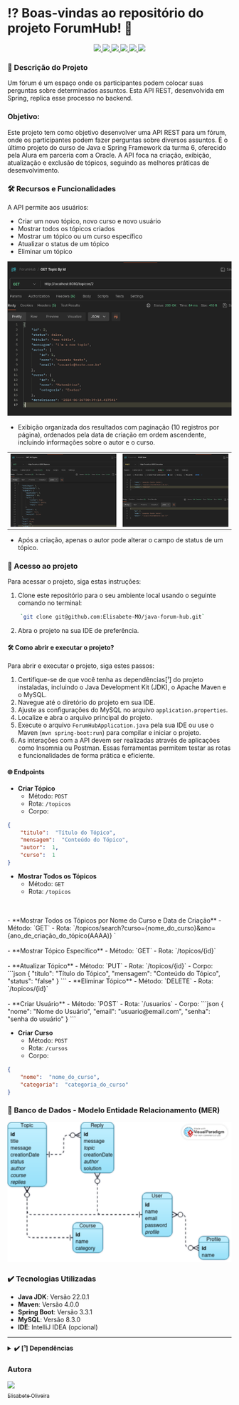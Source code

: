 
# ⁉️ Boas-vindas ao repositório do projeto ForumHub! 💬
<p align="center">
     <a alt="Java" href="https://java.com" target="_blank">
        <img src="https://img.shields.io/badge/Java-v22.0.1-ED8B00.svg" />
    </a>
    <a alt="Spring Boot" href="https://spring.io/" target="_blank">
        <img src="https://img.shields.io/badge/Spring Boot-v3.3.1-6DB33F.svg" />
    </a>
     <a alt="Maven" href="https://maven.apache.org/index.html" target="_blank">
        <img src="https://img.shields.io/badge/Maven-v4.0.0-CD2335.svg" />
    </a>
    <a alt="MySQL" href="https://www.mysql.com/" target="_blank">
        <img src="https://img.shields.io/badge/MySQL-v8.3.0-00758f.svg" />
    </a>
        <a alt="Lombok" href="https://projectlombok.org/" target="_blank">
        <img src="https://img.shields.io/badge/Lombok-v1.18.32-FF0035.svg" />
    </a>
     <a alt="IntelliJ IDEA" href="https://www.jetbrains.com/idea/" target="_blank">
        <img src="https://img.shields.io/badge/IntelliJ IDEA-v1.18.32-087CFA.svg" />
    </a>
</p>

[//]: # (<p align="center">)
[//]: # (    <img src="./imgs/badge literalura.png" width="200px" alt="Badge de )
[//]: # (Conquista">)
[//]: # (</p>)

### 📖 Descrição do Projeto

Um fórum é um espaço onde os participantes podem colocar suas perguntas sobre determinados assuntos. Esta API REST, desenvolvida em Spring, replica esse processo no backend.

### Objetivo:

Este projeto tem como objetivo desenvolver uma API REST para um fórum, onde os participantes podem fazer perguntas sobre diversos assuntos. É o último projeto do curso de Java e Spring Framework da turma 6, oferecido pela Alura em parceria com a Oracle. A API foca na criação, exibição, atualização e exclusão de tópicos, seguindo as melhores práticas de desenvolvimento.

### 🛠️ Recursos e Funcionalidades

A API permite aos usuários:

-   Criar um novo tópico, novo curso e novo usuário
-   Mostrar todos os tópicos criados
-   Mostrar um tópico ou um curso específico
-   Atualizar o status de um tópico
-   Eliminar um tópico

<p align="center"><img src="./imgs/Captura de tela de 2024-06-28 21-28-45.png" alt="Detalhamento de tópico"></p>

* Exibição organizada dos resultados com paginação (10 registros por página), ordenados pela data de criação em ordem ascendente, incluindo informações sobre o autor e o curso.

<table align="center">
  <tr>
    <td>
      <img src="./imgs/Captura de tela de 2024-06-28 21-27-11.png" 
width="350px" alt="Lista de todos os tópicos">
    </td>
    <td>
      <img src="./imgs/Captura de tela de 2024-06-28 21-25-45.png" 
width="350px" alt="Criação de Usuário">
    </td>
  </tr>
</table>

* Após a criação, apenas o autor pode alterar o campo de status de um tópico.


### 📁 Acesso ao projeto

Para acessar o projeto, siga estas instruções:

1.  Clone este repositório para o seu ambiente local usando o seguinte comando no terminal:
```bash    
    `git clone git@github.com:Elisabete-MO/java-forum-hub.git` 
```
2.  Abra o projeto na sua IDE de preferência.
    <br>

#### 🛠️ Como abrir e executar o projeto?

Para abrir e executar o projeto, siga estes passos:

1.  Certifique-se de que você tenha as dependências[¹] do projeto instaladas,  incluindo o Java Development Kit (JDK), o Apache Maven e o MySQL.
2.  Navegue até o diretório do projeto em sua IDE.
3.  Ajuste as configurações do MySQL no arquivo `application.properties`.
4.  Localize e abra o arquivo principal do projeto.
5.  Execute o arquivo `ForumHubApplication.java` pela sua IDE ou use o Maven (`mvn spring-boot:run`) para compilar e iniciar o projeto.
6.  As interações com a API devem ser realizadas através de aplicações como Insomnia ou Postman. Essas ferramentas permitem testar as rotas e funcionalidades de forma prática e eficiente.

#### 🌐 Endpoints

-   **Criar Tópico**
    -   Método: `POST`
    -   Rota: `/topicos`
    -   Corpo:
```json 
{
	"titulo":  "Título do Tópico",
	"mensagem":  "Conteúdo do Tópico",
	"autor":  1,
	"curso":  1
}
```
-   **Mostrar Todos os Tópicos**
    -   Método: `GET`
    -   Rota: `/topicos`
<br>
<br>
-   **Mostrar Todos os Tópicos por Nome do Curso e Data de Criação**
    -   Método: `GET`
    -   Rota: `/topicos/search?curso={nome_do_curso}&ano={ano_de_criação_do_tópico(AAAA)} `
        <br>
        <br>
-   **Mostrar Tópico Específico**
    -   Método: `GET`
    -   Rota: `/topicos/{id}`
        <br>
        <br>
-   **Atualizar Tópico**
    -   Método: `PUT`
    -   Rota: `/topicos/{id}`
    -   Corpo:
```json 
{
	"titulo":  "Título do Tópico",
	"mensagem":  "Conteúdo do Tópico",
	"status":  "false"
}
```
-   **Eliminar Tópico**
    -   Método: `DELETE`
    -   Rota: `/topicos/{id}`
        <br>
        <br>
-   **Criar Usuário**
    -   Método: `POST`
    -   Rota: `/usuarios`
    -   Corpo:
```json 
{
	"nome":  "Nome do Usuário",
	"email":  "usuario@email.com",
	"senha":  "senha do usuário"
}
```

-   **Criar Curso**
    -   Método: `POST`
    -   Rota: `/cursos`
    -   Corpo:
```json 
{
	"nome":  "nome_do_curso",
	"categoria":  "categoria_do_curso"
}
```
### 🎲 Banco de Dados - Modelo Entidade Relacionamento (MER)
<p align="center"><img src="./imgs/forum-hub-er.png" alt="Modelo 
Entidade-Relacionamento"></p>


### ✔️ Tecnologias Utilizadas
-   **Java JDK**: Versão 22.0.1
-   **Maven**: Versão 4.0.0
-   **Spring Boot**: Versão 3.3.1
-   **MySQL**: Versão 8.3.0
-   **IDE**: IntelliJ IDEA (opcional)
---------------------------------------------------------

<details> 
<summary><b> ✔️ [¹] Dependências </b></summary> 

- Lombok
- Spring Web
- Spring Boot DevTools
- Spring Data JPA
- Flyway Migration
- MySQL Driver
- Validation
- Spring Security

</details>

### Autora
[<img loading="lazy" src="https://avatars.githubusercontent.com/Elisabete-MO?v=4" width=115><br><sub>Elisabete Oliveira</sub>](https://github.com/Elisabete-MO)


<!--   [Título e Imagem de capa](https://www.alura.com.br/artigos/escrever-bom-readme#T%C3%ADtulo-e-Imagem-de-capa)
-   [Badges](https://www.alura.com.br/artigos/escrever-bom-readme#badges)
-   [Índice](https://www.alura.com.br/artigos/escrever-bom-readme#%C3%ADndice)
-   [Descrição do Projeto](https://www.alura.com.br/artigos/escrever-bom-readme#descri%C3%A7%C3%A3o-do-projeto)
-   [Status do Projeto](https://www.alura.com.br/artigos/escrever-bom-readme#status-do-Projeto)
-   [Funcionalidades e Demonstração da Aplicação](https://www.alura.com.br/artigos/escrever-bom-readme#funcionalidades-e-demonstra%C3%A7%C3%A3o-da-aplica%C3%A7%C3%A3o)
-   [Acesso ao Projeto](https://www.alura.com.br/artigos/escrever-bom-readme#acesso-ao-projeto)
-   [Tecnologias utilizadas](https://www.alura.com.br/artigos/escrever-bom-readme#tecnologias-utilizadas)
-   [Pessoas Contribuidoras](https://www.alura.com.br/artigos/escrever-bom-readme#pessoas-contribuidoras)
-   [Pessoas Desenvolvedoras do Projeto](https://www.alura.com.br/artigos/escrever-bom-readme#pessoas-desenvolvedoras)
-   [Licença](https://www.alura.com.br/artigos/escrever-bom-readme#licen%C3%A7a) 
Gerando estatísticas: Começamos as sugestões de funcionalidades opcionais lembrando da classe DoubleSummaryStatistics, usada para obter dados estatísticos de um objeto Java. É possível obter esses dados seja de consultas na API ou no banco de dados.
Top 10 livros mais baixados: Assim como foi apresentado no curso Java: trabalhando com lambdas, streams e Spring Framework, é possível apresentar os dados dos 10 livros mais baixados, sendo uma consulta diretamente feita na API ou no banco de dados.
-->